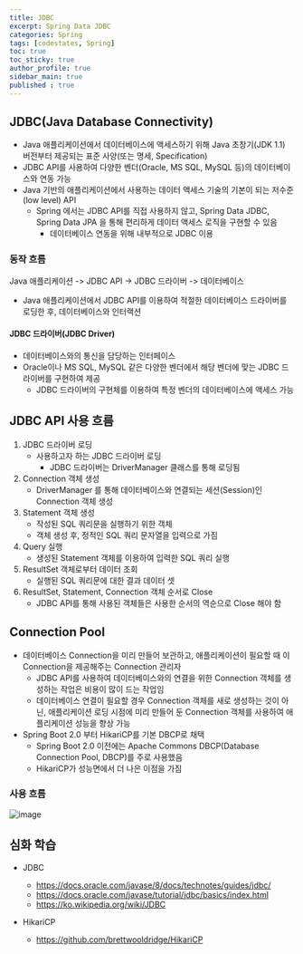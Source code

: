 ```yaml
---
title: JDBC
excerpt: Spring Data JDBC
categories: Spring
tags: [codestates, Spring]
toc: true
toc_sticky: true
author_profile: true
sidebar_main: true
published : true
---
```


## JDBC(Java Database Connectivity)
- Java 애플리케이션에서 데이터베이스에 액세스하기 위해 Java 초창기(JDK 1.1) 버전부터 제공되는 표준 사양(또는 명세, Specification) 
- JDBC API를 사용하여 다양한 벤더(Oracle, MS SQL, MySQL 등)의 데이터베이스와 연동 가능
- Java 기반의 애플리케이션에서 사용하는 데이터 액세스 기술의 기본이 되는 저수준(low level) API
  - Spring 에서는 JDBC API를 직접 사용하지 않고, Spring Data JDBC, Spring Data JPA 을 통해 편리하게 데이터 액세스 로직을 구현할 수 있음
    - 데이터베이스 연동을 위해 내부적으로 JDBC 이용


### 동작 흐름
Java 애플리케이션 -> JDBC API -> JDBC 드라이버 -> 데이터베이스

- Java 애플리케이션에서 JDBC API를 이용하여 적절한 데이터베이스 드라이버를 로딩한 후, 데이터베이스와 인터랙션


#### JDBC 드라이버(JDBC Driver)
- 데이터베이스와의 통신을 담당하는 인터페이스
- Oracle이나 MS SQL, MySQL 같은 다양한 벤더에서 해당 벤더에 맞는 JDBC 드라이버를 구현하여 제공
  - JDBC 드라이버의 구현체를 이용하여 특정 벤더의 데이터베이스에 액세스 가능


## JDBC API 사용 흐름

1. JDBC 드라이버 로딩
   - 사용하고자 하는 JDBC 드라이버 로딩
     - JDBC 드라이버는 DriverManager 클래스를 통해 로딩됨
2. Connection 객체 생성
   - DriverManager 를 통해 데이터베이스와 연결되는 세션(Session)인 Connection 객체 생성
3. Statement 객체 생성
   - 작성된 SQL 쿼리문을 실행하기 위한 객체
   - 객체 생성 후, 정적인 SQL 쿼리 문자열을 입력으로 가짐
4. Query 실행
   - 생성된 Statement 객체를 이용하여 입력한 SQL 쿼리 실행
5. ResultSet 객체로부터 데이터 조회
   - 실행된 SQL 쿼리문에 대한 결과 데이터 셋
6. ResultSet, Statement, Connection 객체 순서로 Close
   - JDBC API를 통해 사용된 객체들은 사용한 순서의 역순으로 Close 해야 함


## Connection Pool
- 데이터베이스 Connection을 미리 만들어 보관하고, 애플리케이션이 필요할 때 이 Connection을 제공해주는 Connection 관리자
  - JDBC API를 사용하여 데이터베이스와의 연결을 위한 Connection 객체를 생성하는 작업은 비용이 많이 드는 작업임
  - 데이터베이스 연결이 필요할 경우 Connection 객체를 새로 생성하는 것이 아닌, 애플리케이션 로딩 시점에 미리 만들어 둔 Connection 객체를 사용하여 애플리케이션 성능을 향상 가능
- Spring Boot 2.0 부터 HikariCP를 기본 DBCP로 채택
  - Spring Boot 2.0 이전에는 Apache Commons DBCP(Database Connection Pool, DBCP)를 주로 사용했음
  - HikariCP가 성능면에서 더 나은 이점을 가짐

### 사용 흐름

![image](https://github.com/JSooCha/JSooCha.github.io/assets/90169862/82833e25-46e2-4671-b997-6b8c2602fd70)




## 심화 학습
- JDBC
  - https://docs.oracle.com/javase/8/docs/technotes/guides/jdbc/
  - https://docs.oracle.com/javase/tutorial/jdbc/basics/index.html
  - https://ko.wikipedia.org/wiki/JDBC

- HikariCP
  - https://github.com/brettwooldridge/HikariCP

